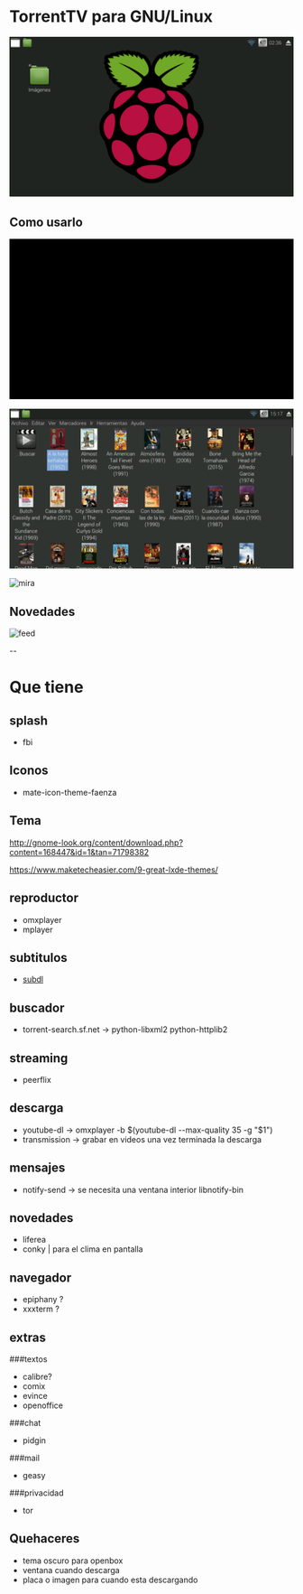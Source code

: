 TorrentTV para GNU/Linux
========================


![busca](img/inicio.png)

Como usarlo
-----------

![busca](img/buscar.png)
	
![elegi](img/elegi.png)

![mira](img/mira.png)

Novedades
---------

![feed](img/novedades.png)

-- 

Que tiene
=========

splash
------

* fbi

Iconos
------

* mate-icon-theme-faenza

Tema
----

http://gnome-look.org/content/download.php?content=168447&id=1&tan=71798382

https://www.maketecheasier.com/9-great-lxde-themes/

reproductor
-----------

* omxplayer
* mplayer

subtitulos
----------

* [subdl](https://github.com/akexakex/subdl)
	
buscador
--------

* torrent-search.sf.net	→ python-libxml2 python-httplib2

streaming
---------

* peerflix	

descarga
--------

* youtube-dl	→ omxplayer -b $(youtube-dl --max-quality 35 -g "$1")
* transmission	→ grabar en videos una vez terminada la descarga

mensajes
--------

* notify-send	→ se necesita una ventana interior
libnotify-bin

novedades
---------

* liferea
* conky | para el clima en pantalla

navegador
---------

* epiphany ?
* xxxterm ?
	
extras
------

###textos

* calibre?
* comix
* evince
* openoffice


###chat

* pidgin

###mail

* geasy

###privacidad

* tor


Quehaceres
----------

* tema oscuro para openbox
* ventana cuando descarga
* placa o imagen para cuando esta descargando
